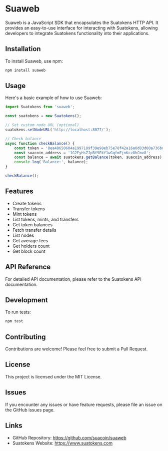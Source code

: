 # Suaweb

Suaweb is a JavaScript SDK that encapsulates the Suatokens HTTP API. It provides an easy-to-use interface for interacting with Suatokens, allowing developers to integrate Suatokens functionality into their applications.

## Installation

To install Suaweb, use npm:

```bash
npm install suaweb
```

## Usage

Here's a basic example of how to use Suaweb:

```javascript
import Suatokens from 'suaweb';

const suatokens = new Suatokens();

// Set custom node URL (optional)
suatokens.setNodeURL('http://localhost:8077/');

// Check balance
async function checkBalance() {
    const token = '8ea48650604a1997109f39e98eb75e78f42a16a0d83d00a736bdd75135539b05';
    const suacoin_address = '1G2FyHsZJpBY9EkY1wGqfmFjnKcz8hCmv8';
    const balance = await suatokens.getBalance(token, suacoin_address);
    console.log('Balance:', balance);
}

checkBalance();
```

## Features

- Create tokens
- Transfer tokens
- Mint tokens
- List tokens, mints, and transfers
- Get token balances
- Fetch transfer details
- List nodes
- Get average fees
- Get holders count
- Get block count

## API Reference
For detailed API documentation, please refer to the Suatokens API documentation.

## Development

To run tests:

```bash
npm test
```

## Contributing

Contributions are welcome! Please feel free to submit a Pull Request.

## License

This project is licensed under the MIT License.

## Issues

If you encounter any issues or have feature requests, please file an issue on the GitHub issues page.

## Links

- GitHub Repository: https://github.com/suacoin/suaweb
- Suatokens Website: https://www.suatokens.com
